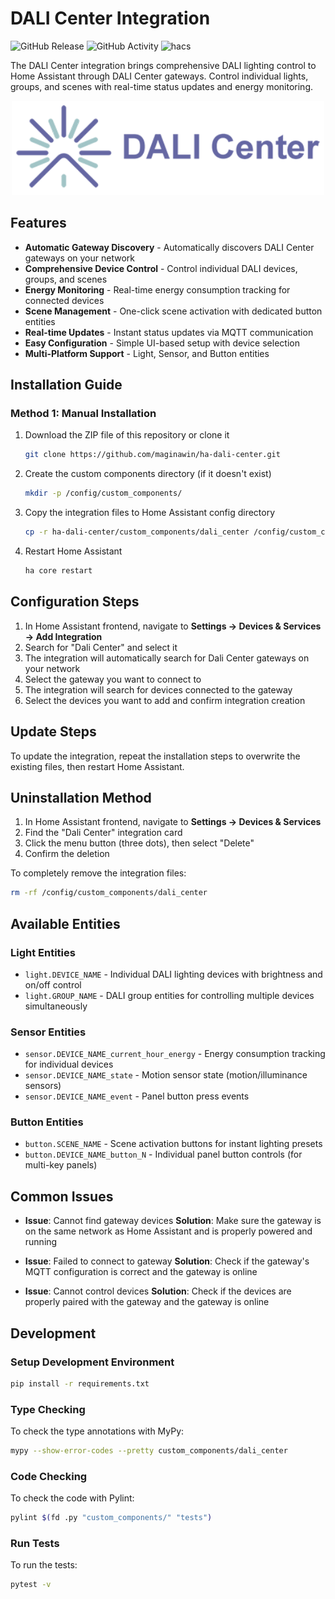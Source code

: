 # DALI Center Integration

![GitHub Release][releases-shield]
![GitHub Activity][commits-shield]
![hacs][hacsbadge]

[hacsbadge]: https://img.shields.io/badge/HACS-Custom-orange.svg?style=for-the-badge
[hacs]: https://github.com/hacs/integration
[commits-shield]: https://img.shields.io/github/commit-activity/m/maginawin/ha-dali-center.svg?style=for-the-badge
[releases-shield]: https://img.shields.io/github/release/maginawin/ha-dali-center.svg?style=for-the-badge


The DALI Center integration brings comprehensive DALI lighting control to Home Assistant through DALI Center gateways. Control individual lights, groups, and scenes with real-time status updates and energy monitoring.

<p align="center">
  <img src="docs/img/logo.png" alt="DALI Center Logo" width="500">
</p>

## Features

- **Automatic Gateway Discovery** - Automatically discovers DALI Center gateways on your network
- **Comprehensive Device Control** - Control individual DALI devices, groups, and scenes
- **Energy Monitoring** - Real-time energy consumption tracking for connected devices
- **Scene Management** - One-click scene activation with dedicated button entities
- **Real-time Updates** - Instant status updates via MQTT communication
- **Easy Configuration** - Simple UI-based setup with device selection
- **Multi-Platform Support** - Light, Sensor, and Button entities

## Installation Guide

### Method 1: Manual Installation

1. Download the ZIP file of this repository or clone it

   ```bash
   git clone https://github.com/maginawin/ha-dali-center.git
   ```

2. Create the custom components directory (if it doesn't exist)

   ```bash
   mkdir -p /config/custom_components/
   ```

3. Copy the integration files to Home Assistant config directory

   ```bash
   cp -r ha-dali-center/custom_components/dali_center /config/custom_components/
   ```

4. Restart Home Assistant

   ```bash
   ha core restart
   ```

## Configuration Steps

1. In Home Assistant frontend, navigate to **Settings → Devices & Services → Add Integration**
2. Search for "Dali Center" and select it
3. The integration will automatically search for Dali Center gateways on your network
4. Select the gateway you want to connect to
5. The integration will search for devices connected to the gateway
6. Select the devices you want to add and confirm integration creation

## Update Steps

To update the integration, repeat the installation steps to overwrite the existing files, then restart Home Assistant.

## Uninstallation Method

1. In Home Assistant frontend, navigate to **Settings → Devices & Services**
2. Find the "Dali Center" integration card
3. Click the menu button (three dots), then select "Delete"
4. Confirm the deletion

To completely remove the integration files:

```bash
rm -rf /config/custom_components/dali_center
```

## Available Entities

### Light Entities

- `light.DEVICE_NAME` - Individual DALI lighting devices with brightness and on/off control
- `light.GROUP_NAME` - DALI group entities for controlling multiple devices simultaneously

### Sensor Entities

- `sensor.DEVICE_NAME_current_hour_energy` - Energy consumption tracking for individual devices
- `sensor.DEVICE_NAME_state` - Motion sensor state (motion/illuminance sensors)
- `sensor.DEVICE_NAME_event` - Panel button press events

### Button Entities

- `button.SCENE_NAME` - Scene activation buttons for instant lighting presets
- `button.DEVICE_NAME_button_N` - Individual panel button controls (for multi-key panels)

## Common Issues

- **Issue**: Cannot find gateway devices
  **Solution**: Make sure the gateway is on the same network as Home Assistant and is properly powered and running

- **Issue**: Failed to connect to gateway
  **Solution**: Check if the gateway's MQTT configuration is correct and the gateway is online

- **Issue**: Cannot control devices
  **Solution**: Check if the devices are properly paired with the gateway and the gateway is online

## Development

### Setup Development Environment

```bash
pip install -r requirements.txt
```

### Type Checking

To check the type annotations with MyPy:

```bash
mypy --show-error-codes --pretty custom_components/dali_center
```

### Code Checking

To check the code with Pylint:

```bash
pylint $(fd .py "custom_components/" "tests")
```

### Run Tests

To run the tests:

```bash
pytest -v
```
